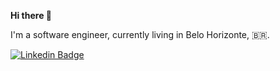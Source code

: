 **Hi there 👋**

I'm a software engineer, currently living in Belo Horizonte, 🇧🇷.

[![Linkedin Badge](https://img.shields.io/badge/LinkedIn-0077B5?style=for-the-badge&logo=linkedin&logoColor=white)](https://www.linkedin.com/in/mateus-esdras-souza-diniz-405374132/)
